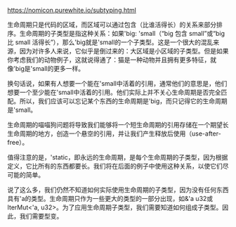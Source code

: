 https://nomicon.purewhite.io/subtyping.html

生命周期只是代码的区域，而区域可以通过包含（比谁活得长）的关系来部分排序。生命周期的子类型是指这种关系：如果'big: 'small（“big 包含 small”或“big 比 small 活得长”），那么'big就是'small的一个子类型。这是一个很大的混乱来源，因为对许多人来说，它似乎是倒过来的：大区域是小区域的子类型。但是如果你考虑我们的动物例子，这就说得通了：猫是一种动物并且拥有更多特征，就像'big是'small的更多一样。

换句话说，如果有人想要一个能在'small中活着的引用，通常他们的意思是，他们想要一个至少能在'small中活着的引用。他们实际上并不关心生命周期是否完全匹配。所以，我们应该可以忘记某个东西的生命周期是'big，而只记得它的生命周期是'small。

生命周期的喵喵狗问题将导致我们能够将一个短生命周期的引用存储在一个期望长生命周期的地方，创造一个悬空的引用，并让我们产生释放后使用（use-after-free）。

值得注意的是，'static，即永远的生命周期，是每个生命周期的子类型，因为根据定义，它比所有的东西都要长。我们将在后面的例子中使用这种关系，以使它们尽可能的简单。

说了这么多，我们仍然不知道如何实际使用生命周期的子类型，因为没有任何东西具有'a的类型。生命周期只作为一些更大的类型的一部分出现，如&'a u32或IterMut<'a, u32>。为了应用生命周期子类型，我们需要知道如何组成子类型。因此，我们需要型变。